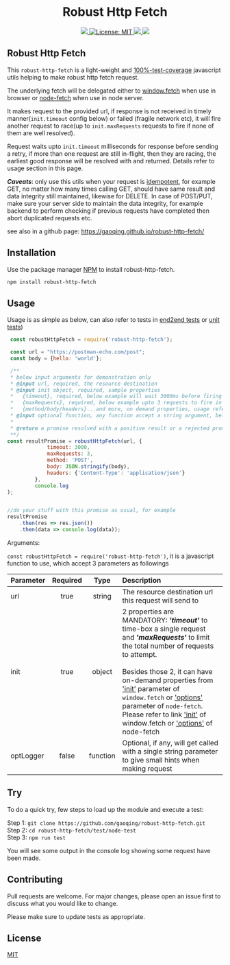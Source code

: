 <h1 align="center">Robust Http Fetch</h1>
<p align="center">
  <a href="https://www.npmjs.com/package/robust-http-fetch">
    <img src="https://img.shields.io/npm/v/robust-http-fetch" />
  </a>
   <a href="https://github.com/gaoqing/robust-http-fetch/blob/master/LICENSE">
        <img alt="License: MIT" src="https://img.shields.io/badge/license-MIT-yellow.svg" target="_blank" />
    </a>
  <a href="https://travis-ci.org/github/gaoqing/robust-http-fetch">
     <img src="https://travis-ci.org/gaoqing/robust-http-fetch.svg?branch=master" />
  </a>
  <a href="https://codecov.io/gh/gaoqing/robust-http-fetch">
    <img src="https://codecov.io/gh/gaoqing/robust-http-fetch/branch/master/graph/badge.svg" />
  </a>
  
</p>

## Robust Http Fetch

This `robust-http-fetch` is a light-weight and [100%-test-coverage](https://codecov.io/gh/gaoqing/robust-http-fetch) javascript utils helping to make robust http fetch request.

The underlying fetch will be delegated either to [window.fetch](https://developer.mozilla.org/en-US/docs/Web/API/WindowOrWorkerGlobalScope/fetch) when use in browser or [node-fetch](https://www.npmjs.com/package/node-fetch) when use in node server.

It makes request to the provided url, if response is not received in timely manner(`init.timeout` config below) or failed (fragile network etc), it will fire another request to race(up to `init.maxRequests` requests to fire if none of them are well resolved). 

Request waits upto `init.timeout` milliseconds for response before sending a retry, if more than one request are still in-flight, then they are racing, the earliest good response will be resolved with and returned. Details refer to usage section in this page.

***Caveats***: only use this utils when your request is [idempotent](https://developer.mozilla.org/en-US/docs/Glossary/Idempotent), for example GET, no matter how many times calling GET, should have same result and data integrity still maintained,
likewise for DELETE. In case of POST/PUT, make sure your server side to maintain the data integrity, for example backend to perform checking if previous requests have completed then abort duplicated requests etc.

see also in a github page: https://gaoqing.github.io/robust-http-fetch/
## Installation

Use the package manager [NPM](https://www.npmjs.com/package/robust-http-fetch) to install robust-http-fetch.

```bash
npm install robust-http-fetch
```

## Usage

Usage is as simple as below, can also refer to tests in [end2end tests](https://github.com/gaoqing/robust-http-fetch/blob/master/test/e2e.test.js) or [unit tests](https://github.com/gaoqing/robust-http-fetch/blob/master/test/index.test.js))

```javascript
 const robustHttpFetch = require('robust-http-fetch'); 

 const url = "https://postman-echo.com/post";
 const body = {hello: 'world'};

 /**
 * below input arguments for demonstration only
 * @input url, required, the resource destination
 * @input init object, required, sample properties
 *   {timeout}, required, below example will wait 3000ms before firing retry request
 *   {maxRequests}, required, below example upto 3 requests to fire in case previous requests delayed or not well resolved
 *   {method/body/headers}...and more, on demand properties, usage refer to `window.fetch`(init config)/`node-fetch`(options config)
 * @input optional function, any function accept a string argument, below example, use console.log 
 *
 * @return a promise resolved with a positive result or a rejected promise if eventually failed
 **/    
const resultPromise = robustHttpFetch(url, {
             timeout: 3000,
             maxRequests: 3, 
             method: 'POST',
             body: JSON.stringify(body),
             headers: {'Content-Type': 'application/json'}
         },
         console.log
);   


//do your stuff with this promise as usual, for example
resultPromise
    .then(res => res.json())
    .then(data => console.log(data));
```

 Arguments: 
 
 ```const robustHttpFetch = require('robust-http-fetch')```, it is a javascript function to use, which accept 3 parameters as followings
 

| Parameter                 | Required       | Type | Description   |	
| :------------------------ |:-------------:|:-------------: | :-------------|
| url	       |	true           |string | The resource destination url this request will send to
| init          | true          |object     | 2 properties are MANDATORY: ***'timeout'*** to time-box a single request and ***'maxRequests'*** to limit the total number of requests to attempt. <br /><br />Besides those 2, it can have on-demand properties from ['init'](https://developer.mozilla.org/en-US/docs/Web/API/WindowOrWorkerGlobalScope/fetch#Parameters) parameter of `window.fetch` or ['options'](https://www.npmjs.com/package/node-fetch#options) parameter of `node-fetch`. <br /> Please refer to link ['init'](https://developer.mozilla.org/en-US/docs/Web/API/WindowOrWorkerGlobalScope/fetch#Parameters) of window.fetch or ['options'](https://www.npmjs.com/package/node-fetch#options) of node-fetch
| optLogger 	       |	false	    |function        |Optional, if any, will get called with a single string parameter to give small hints when making request


## Try
To do a quick try, few steps to load up the module and execute a test:

Step 1: `git clone https://github.com/gaoqing/robust-http-fetch.git` <br />
Step 2: `cd robust-http-fetch/test/node-test` <br />
Step 3: `npm run test`<br />

You will see some output in the console log showing some request have been made.

## Contributing
Pull requests are welcome. For major changes, please open an issue first to discuss what you would like to change.

Please make sure to update tests as appropriate.

## License
[MIT](https://github.com/gaoqing/robust-http-fetch/blob/master/LICENSE)